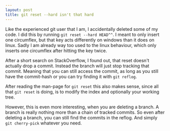 ```yaml
---
layout: post
title: git reset --hard isn't that hard
---
```


Like the experienced git user that I am, I accidentally deleted some of my
code. I did this by running `git reset --hard HEAD^^`. I meant to only insert
one circumflex, but that key acts differently on windows than it does on linux.
Sadly I am already way too used to the linux behaviour, which only inserts one
circumflex after hitting the key twice.

After a short search on StackOverflow, I found out, that reset doesn't
actually drop a commit. Instead the branch will just stop tracking that
commit. Meaning that you can still access the commit, as long as you still
have the commit-hash or you can try finding it with `git reflog`.

After reading the man-page for `git reset` this also makes sense, since all
that `git reset` is doing, is to modify the index and optionally your working
tree.

However, this is even more interesting, when you are deleting a branch. A
branch is really nothing more than a chain of tracked commits. So even after
deleting a branch, you can still find the commits in the reflog. And simply
`git cherry-pick` whatever you need.
